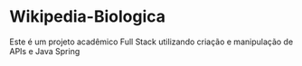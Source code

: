 # Wikipedia-Biologica
Este é um projeto acadêmico Full Stack utilizando criação e manipulação de APIs e Java Spring
